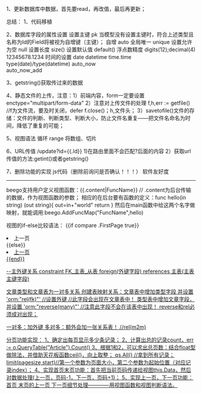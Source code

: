 1、更新数据库中数据，首先要read，再改值，最后再更新；

总结：
1、代码移植

2、数据库字段的属性设置
设置主键 pk    当模型没有设置主键时，符合上述类型且名称为Id的Field将被视为自增键（主键）；
自增 auto
全局唯一 unique
设置允许为空 null
设置长度 size()
设置默认值 default()
浮点数精度 digits(12);decimal(4)   12345678.1234
时间的设置 date datetime time.time    type(date)/type(datetime)
          auto_now  
          auto_now_add

3、getstring()获取传过来的数据

4、静态文件的上传，注意：1）前端内容，form一定要设置enctype="multipart/form-data"
                       2）注意对上传文件的处理  f,h,err := getfile() //f为文件流，要及时关闭，defer f.close()；h,文件头；
                       3）savetofile()文件的存储：文件的判断、判断类型、判断大小，防止文件名重复——把文件名命名为时间，降低了重复的可能；

5、视图语法  循环   range 将数组、切片

6、URL传值  /update?id={{.Id}}  1)在路由里面不会匹配?后面的内容
                                2）获取url传值的方法:getint()或者getstring()

7、删除功能的实现       js代码（删除前询问是否确认！！！） 软件友好度




---------------------------------------------------------------------------------------------
beego支持用户定义视图函数：{{.content|FuncName}} // .content为后台传输的数据，作为视图函数的参数；
相应的在后台要有函数的定义：func hello(in string) (out string){
    out=in+"world"
    return
}
然后在main函数中给这两个名字做映射，就能调用:beego.AddFuncMap("FuncName",hello)

视图的if-else比较语法：
{{if compare .FirstPage true}}
    <li> 上一页 </li>
{{else}}
    <li><a href="/">上一页</li>
{{end}}

--主外键关系
constraint FK_主表_从表 foreign(外键字段) references 主表(主表主键字段)

文章类型和文章表为一对多关系
创建表映射关系：文章表中增加类型字段 并设置 'orm:"rel(fk)"' //设置外键 //此字段会出现在文章表中！
               类型表中增加文章字段，并设置 'orm:"reverse(many)"' //注意此字段不会在该表中出现！
                reverse和rel必须成对出现；

一对多：加外键
多对多：额外会加一张关系表！ //rel(m2m)

分页功能实现：
1、确定出每页显示多少条记录；
2、计算出总的记录count，err := o.QueryTable("Article").Count()
3、根据1和2，可以求出总页数：结合float型 做除法，并借助天花板函数ceil()，向上取整；
    qs.All() //拿到所有记录；
    limit(pagesize,start)//第一个参数为页面大小，第二个参数为起始位置（对应记录index）；
4、实现首页末页功能：首先把当前页码传递给视图this.Data，然后对数据处理(上一页，页码-1，下一页，页码+1)；
5、实现上一页，下一页功能：首页 末页的上一页 下一页细节处理————用视图函数和视图判断语法。

